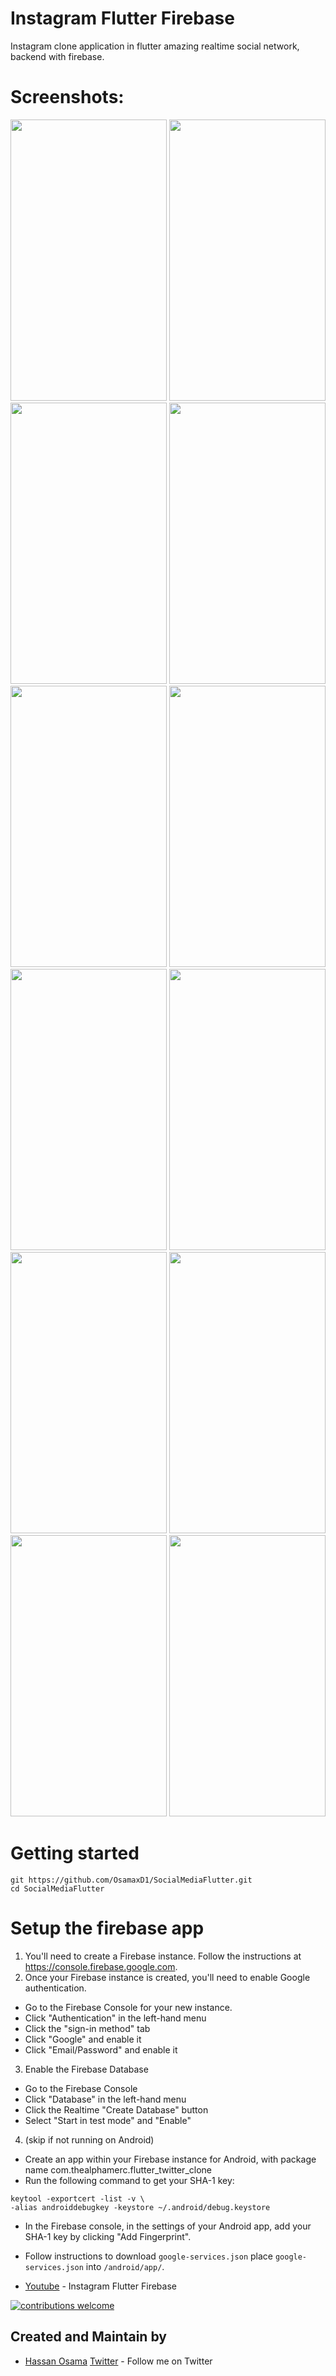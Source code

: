 # Instagram Flutter Firebase

Instagram clone application in flutter amazing realtime social network, backend with firebase.


# Screenshots:
<img src="https://github.com/OsamaxD1/SocialMediaFlutter/blob/master/assets/gitimages/insta0.JPG" height="450" width="250"> <img src="https://github.com/OsamaxD1/SocialMediaFlutter/blob/master/assets/gitimages/insta1.JPG" height="450" width="250"> <img src="https://github.com/OsamaxD1/SocialMediaFlutter/blob/master/assets/gitimages/insta2.JPG" height="450" width="250"> <img src="https://github.com/OsamaxD1/SocialMediaFlutter/blob/master/assets/gitimages/insta3.JPG" height="450" width="250"> <img src="https://github.com/OsamaxD1/SocialMediaFlutter/blob/master/assets/gitimages/insta4.JPG" height="450" width="250"> <img src="https://github.com/OsamaxD1/SocialMediaFlutter/blob/master/assets/gitimages/insta5.JPG" height="450" width="250"> <img src="https://github.com/OsamaxD1/SocialMediaFlutter/blob/master/assets/gitimages/insta6.JPG" height="450" width="250"> <img src="https://github.com/OsamaxD1/SocialMediaFlutter/blob/master/assets/gitimages/insta7.JPG" height="450" width="250"> <img src="https://github.com/OsamaxD1/SocialMediaFlutter/blob/master/assets/gitimages/insta8.JPG" height="450" width="250"> <img src="https://github.com/OsamaxD1/SocialMediaFlutter/blob/master/assets/gitimages/insta9.JPG" height="450" width="250"> <img src="https://github.com/OsamaxD1/SocialMediaFlutter/blob/master/assets/gitimages/insta10.JPG" height="450" width="250"> <img src="https://github.com/OsamaxD1/SocialMediaFlutter/blob/master/assets/gitimages/insta11.JPG" height="450" width="250">


# Getting started
```
git https://github.com/OsamaxD1/SocialMediaFlutter.git
cd SocialMediaFlutter
```

# Setup the firebase app
1. You'll need to create a Firebase instance. Follow the instructions at https://console.firebase.google.com.
2. Once your Firebase instance is created, you'll need to enable Google authentication.
* Go to the Firebase Console for your new instance.
* Click "Authentication" in the left-hand menu
* Click the "sign-in method" tab
* Click "Google" and enable it
* Click "Email/Password" and enable it
3. Enable the Firebase Database
* Go to the Firebase Console
* Click "Database" in the left-hand menu
* Click the Realtime "Create Database" button
* Select "Start in test mode" and "Enable"
4. (skip if not running on Android)
* Create an app within your Firebase instance for Android, with package name com.thealphamerc.flutter_twitter_clone
* Run the following command to get your SHA-1 key:

```
keytool -exportcert -list -v \
-alias androiddebugkey -keystore ~/.android/debug.keystore
```


* In the Firebase console, in the settings of your Android app, add your SHA-1 key by clicking "Add Fingerprint".
* Follow instructions to download ```google-services.json```
place ```google-services.json``` into ```/android/app/```.

* [Youtube](https://youtu.be/3EDbg7q-o3M) - Instagram Flutter Firebase


[![contributions welcome](https://img.shields.io/badge/contributions-welcome-brightgreen.svg?style=flat)](https://github.com/OsamaxD1/SocialMediaFlutter/issues)


## Created and Maintain by
* [Hassan Osama](https://github.com/OsamaxD1) [Twitter](https://twitter.com/whatosama) - Follow me on Twitter

